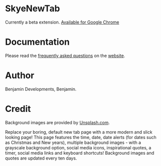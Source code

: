 # SkyeNewTab
Currently a beta extension.
[Available for Google Chrome](https://chrome.google.com/webstore/detail/skye-new-tab/hmgfgpieichmjmcbccbdcmfolhlmjcpg)

# Documentation
Please read the [frequently asked questions](http://benandy.github.io/skye/faq) on the [website](http://benandy.github.io/skye/).

# Author
Benjamin Developments, Benjamin.

# Credit
Background images are provided by [Unsplash.com](http://unsplash.com).

Replace your boring, default new tab page with a more modern and slick looking page! This page features the time, date, date alerts (for dates such as Christmas and New years), multiple background images - with a grayscale background option, social media icons, inspirational quotes, a timer, social media links and keyboard shortcuts! Background images and quotes are updated every ten days.



